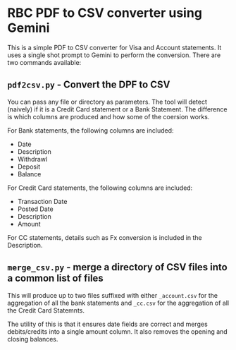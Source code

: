 # RBC PDF to CSV converter using Gemini

This is a simple PDF to CSV converter for Visa and Account statements. It uses a single shot prompt to Gemini to perform
the conversion. There are two commands available:

## `pdf2csv.py` - Convert the DPF to CSV

You can pass any file or directory as parameters. The tool will detect (naively) if it is a Credit Card statement or a
Bank Statement. The difference is which columns are produced and how some of the coersion works.

For Bank statements, the following columns are included:

* Date
* Description
* Withdrawl
* Deposit
* Balance

For Credit Card statements, the following columns are included:

* Transaction Date
* Posted Date
* Description
* Amount

For CC statements, details such as Fx conversion is included in the Description.

## `merge_csv.py` - merge a directory of CSV files into a common list of files

This will produce up to two files suffixed with either `_account.csv` for the aggregation of all the bank statements and `_cc.csv` for the aggregation of all the Credit Card Statemnts.

The utility of this is that it ensures date fields are correct and merges debits/credits into a single amount column. It also removes the opening and closing balances.
